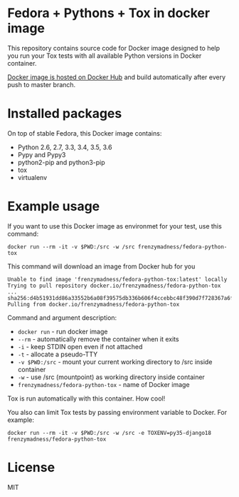 # Fedora + Pythons + Tox in docker image

This repository contains source code for Docker image designed to help you
run your Tox tests with all available Python versions in Docker container.

[Docker image is hosted on Docker Hub](https://hub.docker.com/r/frenzymadness/fedora-python-tox/) and build automatically after every push to master branch.

# Installed packages

On top of stable Fedora, this Docker image contains:
- Python 2.6, 2.7, 3.3, 3.4, 3.5, 3.6
- Pypy and Pypy3
- python2-pip and python3-pip
- tox
- virtualenv

# Example usage

If you want to use this Docker image as environmet for your test, use this command:

```
docker run --rm -it -v $PWD:/src -w /src frenzymadness/fedora-python-tox
```

This command will download an image from Docker hub for you

```
Unable to find image 'frenzymadness/fedora-python-tox:latest' locally
Trying to pull repository docker.io/frenzymadness/fedora-python-tox ... 
sha256:d4b51931dd86a33552b6a08f39575db336b606f4ccebbc48f390d7f728367a6f: Pulling from docker.io/frenzymadness/fedora-python-tox

```

Command and argument description:

- `docker run`    - run docker image
- `--rm`          - automatically remove the container when it exits
- `-i`            - keep STDIN open even if not attached
- `-t`            - allocate a pseudo-TTY
- `-v $PWD:/src`  - mount your current working directory to /src inside container
- `-w`            - use /src (mountpoint) as working directory inside container
- `frenzymadness/fedora-python-tox` - name of Docker image

Tox is run automatically with this container. How cool!

You also can limit Tox tests by passing environment variable to Docker. For example:

```
docker run --rm -it -v $PWD:/src -w /src -e TOXENV=py35-django18 frenzymadness/fedora-python-tox
```

# License

MIT

